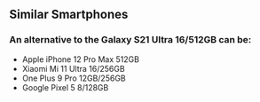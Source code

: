 ## Similar Smartphones

### An alternative to the Galaxy S21 Ultra 16/512GB can be:
* Apple iPhone 12 Pro Max 512GB
* Xiaomi Mi 11 Ultra 16/256GB
* One Plus 9 Pro 12GB/256GB
* Google Pixel 5 8/128GB
